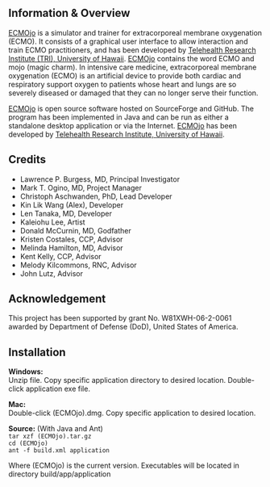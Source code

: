 Information & Overview
----------------------

[ECMOjo][ecmojo] is a simulator and trainer for extracorporeal membrane
oxygenation (ECMO). It consists of a graphical user interface to allow
interaction and train ECMO practitioners, and has been developed by [Telehealth
Research Institute (TRI), University of Hawaii][tri]. [ECMOjo][ecmojo] contains
the word ECMO and mojo (magic charm). In intensive care medicine,
extracorporeal membrane oxygenation (ECMO) is an artificial device to provide
both cardiac and respiratory support oxygen to patients whose heart and lungs
are so severely diseased or damaged that they can no longer serve their
function.

[ECMOjo][ecmojo] is open source software hosted on SourceForge and GitHub. The
program has been implemented in Java and can be run as either a standalone
desktop application or via the Internet. [ECMOjo][ecmojo] has been developed by
[Telehealth Research Institute, University of Hawaii][tri].


Credits
-------

* Lawrence P. Burgess, MD, Principal Investigator
* Mark T. Ogino, MD, Project Manager
* Christoph Aschwanden, PhD, Lead Developer
* Kin Lik Wang (Alex), Developer
* Len Tanaka, MD, Developer
* Kaleiohu Lee, Artist
* Donald McCurnin, MD, Godfather
* Kristen Costales, CCP, Advisor
* Melinda Hamilton, MD, Advisor
* Kent Kelly, CCP, Advisor
* Melody Kilcommons, RNC, Advisor
* John Lutz, Advisor


Acknowledgement
---------------

This project has been supported by grant No. W81XWH-06-2-0061 awarded by
Department of Defense (DoD), United States of America.


Installation
------------

**Windows:**  
  Unzip file. Copy specific application directory to desired location. Double-click application exe file.

**Mac:**  
  Double-click (ECMOjo).dmg. Copy specific application to desired location.

**Source:** (With Java and Ant)  
    `tar xzf (ECMOjo).tar.gz`  
    `cd (ECMOjo)`  
    `ant -f build.xml application`  

Where (ECMOjo) is the current version. Executables will be located in directory build/app/application

[ecmojo]: http://ecmojo.sourceforge.net
[tri]: http://www.tri.jabsom.hawaii.edu
